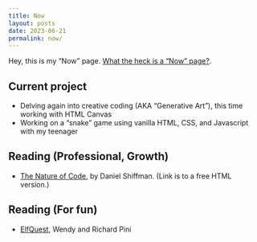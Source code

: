 ```yaml
---
title: Now
layout: posts
date: 2023-06-21
permalink: now/
---
```


Hey, this is my <q>Now</q> page. [What the heck is a “Now” page?](https://nownownow.com/).

## Current project

* Delving again into creative coding (AKA “Generative Art”), this time working with HTML Canvas
* Working on a “snake” game using vanilla HTML, CSS, and Javascript with my teenager

## Reading (Professional, Growth)

* [The Nature of Code](https://natureofcode.com/book/), by Daniel Shiffman. (Link is to a free HTML version.)

## Reading (For fun)

* [ElfQuest](https://elfquest.com/), Wendy and Richard Pini

